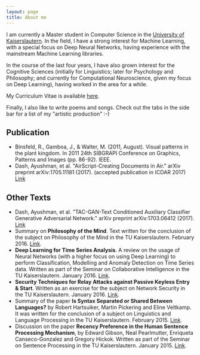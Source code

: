 ```yaml
---
layout: page
title: About me
---
```


<!--p class="message">
  Put here something interesting...
</p-->

I am currently a Master student in Computer Science in the
[University of Kaiserslautern]. In the field, I have a strong interest for
Machine Learning, with a special focus on Deep Neural Networks, having
experience with the mainstream Machine Learning libraries.

In the course of the last four years, I have also grown interest for the
Cognitive Sciences (initially for Linguistics; later for Psychology and
Philosophy; and currently for Computational Neuroscience, given my focus
on Deep Learning), having worked in the area for a while.

My Curriculum Vitae is available
[here](https://drive.google.com/open?id=0B2-sLZMv4F61VG5OcVlKeDVtQk0).


Finally, I also like to write poems and songs. Check out the tabs in the
side bar for a list of my "artistic production" :-)

[University of Kaiserslautern]: https://www.uni-kl.de "TU KL"


## Publication

 *  Binsfeld, R., Gamboa, J., & Walter, M. (2011, August). Visual patterns in
    the plant kingdom. In 2011 24th SIBGRAPI Conference on Graphics, Patterns
    and Images (pp. 86-92). IEEE.
 *  Dash, Ayushman, et al. "AirScript-Creating Documents in Air." arXiv preprint
    arXiv:1705.11181 (2017). (accepted publication in ICDAR 2017)
    [Link](https://arxiv.org/pdf/1705.11181.pdf)

## Other Texts

 *  Dash, Ayushman, et al. "TAC-GAN-Text Conditioned Auxiliary Classifier
    Generative Adversarial Network." arXiv preprint arXiv:1703.06412 (2017).
    [Link](https://arxiv.org/pdf/1703.06412.pdf)
 *  Summary on **Philosophy of the Mind**. Text written for the conclusion of
    the subject on Philosophy of the Mind in the TU Kaiserslautern. February
    2016.
    [Link](https://drive.google.com/open?id=0B2-sLZMv4F61Q1BGM1NSdTR0UDQ).
 *  **Deep Learning for Time Series Analysis**. A review on the usage of Neural
    Networks (with a higher focus on using Deep Learning) to perform
    Classification, Modelling and Anomaly Detection on Time Series data. Written
    as part of the Seminar on Collaborative Intelligence in the TU
    Kaiserslautern. January 2016.
    [Link](https://drive.google.com/open?id=0B2-sLZMv4F61VTUzQXRyNXc3c2c).
 *  **Security Techniques for Relay Attacks against Passive Keyless Entry & Start**.
    Written as an exercise for the subject on Network Security in the TU
    Kaiserslautern. January 2016.
    [Link](https://drive.google.com/open?id=0B2-sLZMv4F61OXFoX2tLZWw5RDQ).
 *  Summary of the paper **Is Syntax Separated or Shared Between Languages?** by
    Robert Hartsuiker, Martin Pickering and Eline Veltkamp. It was written for
    the conclusion of a subject on Linguistics and Language Processing in the TU
    Kaiserslautern. February 2015.
    [Link](https://drive.google.com/open?id=0B2-sLZMv4F61bXBRSWdPSVNVTU0).
 *  Discussion on the paper **Recency Preference in the Human Sentence
    Processing Mechanism**, by Edward Gibson, Neal Pearlmutter, Enriqueta
    Canseco-Gonzalez and Gregory Hickok. Written as part of the Seminar on
    Sentence Processing in the TU Kaiserslautern. January 2015.
    [Link](https://drive.google.com/open?id=0B2-sLZMv4F61Q3RJQ05Gb05SLU0).


